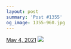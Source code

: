 ```yaml
---
layout: post
summary: 'Post #1355'
og_image: 1355-960.jpg
---
```


<p>
  <time>
    <a href="/1355">May 4, 2021</a>
  </time>
  <a href="/1355">
    <img src="{{ site.assets_url }}/1355-480.jpg" srcset="{{ site.assets_url }}/1355-240.jpg 240w, {{ site.assets_url }}/1355-480.jpg 480w, {{ site.assets_url }}/1355-720.jpg 720w, {{ site.assets_url }}/1355-960.jpg 960w" sizes="(min-width: 700px) 50vw, calc(100vw - 2rem)" />
  </a>
</p>
